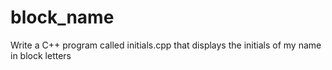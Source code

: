 # block_name
Write a C++ program called initials.cpp that displays the initials of my name in block letters